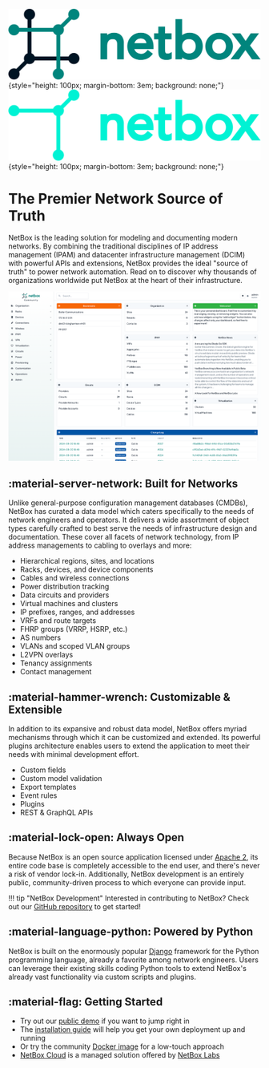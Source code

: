 ![NetBox](netbox_logo_light.svg#only-light "NetBox logo"){style="height: 100px; margin-bottom: 3em; background: none;"}
![NetBox](netbox_logo_dark.svg#only-dark "NetBox logo"){style="height: 100px; margin-bottom: 3em; background: none;"}

# The Premier Network Source of Truth

NetBox is the leading solution for modeling and documenting modern networks. By combining the traditional disciplines of IP address management (IPAM) and datacenter infrastructure management (DCIM) with powerful APIs and extensions, NetBox provides the ideal "source of truth" to power network automation. Read on to discover why thousands of organizations worldwide put NetBox at the heart of their infrastructure.

[![NetBox UI](./media/screenshots/home-light.png)](./media/screenshots/home-light.png)

## :material-server-network: Built for Networks

Unlike general-purpose configuration management databases (CMDBs), NetBox has curated a data model which caters specifically to the needs of network engineers and operators. It delivers a wide assortment of object types carefully crafted to best serve the needs of infrastructure design and documentation. These cover all facets of network technology, from IP address managements to cabling to overlays and more:

* Hierarchical regions, sites, and locations
* Racks, devices, and device components
* Cables and wireless connections
* Power distribution tracking
* Data circuits and providers
* Virtual machines and clusters
* IP prefixes, ranges, and addresses
* VRFs and route targets
* FHRP groups (VRRP, HSRP, etc.)
* AS numbers
* VLANs and scoped VLAN groups
* L2VPN overlays
* Tenancy assignments
* Contact management

## :material-hammer-wrench: Customizable & Extensible

In addition to its expansive and robust data model, NetBox offers myriad mechanisms through which it can be customized and extended. Its powerful plugins architecture enables users to extend the application to meet their needs with minimal development effort.

* Custom fields
* Custom model validation
* Export templates
* Event rules
* Plugins
* REST & GraphQL APIs

## :material-lock-open: Always Open

Because NetBox is an open source application licensed under [Apache 2](https://www.apache.org/licenses/LICENSE-2.0.html), its entire code base is completely accessible to the end user, and there's never a risk of vendor lock-in. Additionally, NetBox development is an entirely public, community-driven process to which everyone can provide input.

!!! tip "NetBox Development"
    Interested in contributing to NetBox? Check out our [GitHub repository](https://github.com/netbox-community/netbox) to get started!

## :material-language-python: Powered by Python

NetBox is built on the enormously popular [Django](http://www.djangoproject.com/) framework for the Python programming language, already a favorite among network engineers. Users can leverage their existing skills coding Python tools to extend NetBox's already vast functionality via custom scripts and plugins.

## :material-flag: Getting Started

* Try out our [public demo](https://demo.netbox.dev/) if you want to jump right in
* The [installation guide](./installation/index.md) will help you get your own deployment up and running
* Or try the community [Docker image](https://github.com/netbox-community/netbox-docker) for a low-touch approach
* [NetBox Cloud](https://netboxlabs.com/netbox-cloud) is a managed solution offered by [NetBox Labs](https://netboxlabs.com/)
